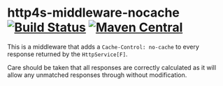 # http4s-middleware-nocache [![Build Status](https://travis-ci.com/ChristopherDavenport/http4s-middleware-nocache.svg?branch=master)](https://travis-ci.com/ChristopherDavenport/http4s-middleware-nocache) [![Maven Central](https://maven-badges.herokuapp.com/maven-central/io.chrisdavenport/http4s-middleware-nocache_2.12/badge.svg)](https://maven-badges.herokuapp.com/maven-central/io.chrisdavenport/http4s-middleware-nocache_2.12)

This is a middleware that adds a `Cache-Control: no-cache` to every response returned by the `HttpService[F]`.

Care should be taken that all responses are correctly calculated as it will allow any unmatched responses through without modification.